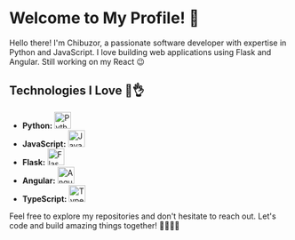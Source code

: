 

<!--

Here are some ideas to get you started:

- 🔭 I’m currently working on ...
- 🌱 I’m currently learning ...
- 👯 I’m looking to collaborate on ...
- 🤔 I’m looking for help with ...
- 💬 Ask me about ...
- 📫 How to reach me: ...
- 😄 Pronouns: ...
- ⚡ Fun fact: ...
-->


# Welcome to My Profile! 🚀

Hello there! I'm Chibuzor, a passionate software developer with expertise in Python and JavaScript. I love building web applications using Flask and Angular. Still working on my React 😉

## Technologies I Love 💖👌

- **Python:** <img src="https://www.python.org/static/community_logos/python-logo.png" alt="Python Logo" width="30"/>
- **JavaScript:** <img src="https://upload.wikimedia.org/wikipedia/commons/6/6a/JavaScript-logo.png" alt="JavaScript Logo" width="30"/>
- **Flask:** <img src="https://flask.palletsprojects.com/en/2.1.x/_images/flask-logo.png" alt="Flask Logo" width="30"/>
- **Angular:** <img src="https://angular.io/assets/images/logos/angular/angular.png" alt="Angular Logo" width="30"/>
- **TypeScript:** <img src="https://www.typescriptlang.org/assets/images/icons/apple-touch-icon-152x152.png" alt="TypeScript Logo" width="30"/>

<!--
## My Projects

- [Project 1](link-to-project1): A brief description of your project.
- [Project 2](link-to-project2): Another exciting project you've worked on.
-->

<!--
- Portfolio: [Your Portfolio](link-to-portfolio)
-->

Feel free to explore my repositories and don't hesitate to reach out. Let's code and build amazing things together! 👩‍💻👨‍💻








